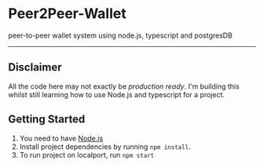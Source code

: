 # Peer2Peer-Wallet
peer-to-peer wallet system using node.js, typescript and postgresDB
________________________________________________________________________________________
## Disclaimer
All the code here may not exactly be _production ready_. I'm building this whilst still learning how to use Node.js and typescript for a project. 

## Getting Started

1. You need to have [Node.js](https://nodejs.org/en/download)
2. Install project dependencies by running `npm install`.
3. To run project on localport, run `npm start`
